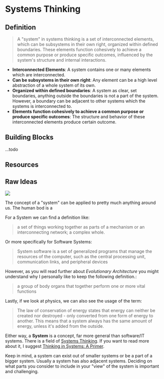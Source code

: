 # Systems Thinking

## Definition

> A "system" in systems thinking is a set of interconnected elements, which can be subsystems in their own right, organized within defined boundaries. These elements function cohesively to achieve a common purpose or produce specific outcomes, influenced by the system's structure and internal interactions.

* **Interconnected Elements**: A system contains one or many elements which are interconnected.
* **Can be subsystems in their own right**: Any element can be a high level abstraction of a whole system of its own.
* **Organized within defined boundaries**: A system as clear, set boundaries, anything outside the boundaries is not a part of the system. However, a boundary can be adjacent to other systems which the systems is interconnected to.
* **Elements function cohesively to achieve a common purpose or produce specific outcomes**: The structure and behavior of these interconnected elements produce certain outcome.

## Building Blocks

...todo

## Resources

## Raw Ideas


![](../attachments/diagram_baththub.PNG)


The concept of a "system" can be applied to pretty much anything around us. The human bod is a 


For a System we can find a definition like:

> a set of things working together as parts of a mechanism or an interconnecting network; a complex whole.

Or more specifically for Software Systems:

> System software is a set of generalized programs that manage the resources of the computer, such as the central processing unit, communication links, and peripheral devices

However, as you will read further about *Evolutionary Architecture* you might understand why I personally like to keep the following definition.:

> a group of body organs that together perform one or more vital functions

Lastly, if we look at physics, we can also see the usage of the term:

> The law of conservation of energy states that energy can neither be created nor destroyed - only converted from one form of energy to another. This means that a system always has the same amount of energy, unless it's added from the outside.

Either way, a **System** is a concept, far more general than software/IT systems. There is a field of [Systems Thinking](https://en.wikipedia.org/wiki/Systems_thinking). If you want to read more about it, I suggest [Thinking in Systems: A Primer](https://en.wikipedia.org/wiki/Thinking_In_Systems:_A_Primer).

Keep in mind, a system can exist out of smaller systems or be a part of a bigger system. Usually a system has also adjacent systems. Deciding on what parts you consider to include in your "view" of the system is important and challenging.